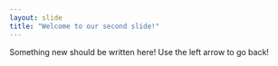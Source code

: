 ```yaml
---
layout: slide
title: "Welcome to our second slide!"
---
```

Something new should be written here!
Use the left arrow to go back!
